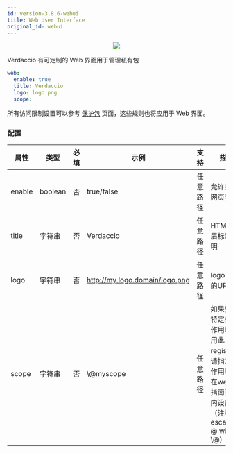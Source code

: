 ```yaml
---
id: version-3.8.6-webui
title: Web User Interface
original_id: webui
---
```



<p align="center"><img src="https://github.com/verdaccio/verdaccio/blob/master/assets/gif/verdaccio_big_30.gif?raw=true"></p>

Verdaccio 有可定制的 Web 界面用于管理私有包

```yaml
web:
  enable: true
  title: Verdaccio
  logo: logo.png
  scope:
```

所有访问限制设置可以参考 [保护包](protect-your-dependencies.md) 页面，这些规则也将应用于 Web 界面。

### 配置

| 属性     | 类型      | 必填 | 示例                             | 支持   | 描述                                                                    |
| ------ | ------- | -- | ------------------------------ | ---- | --------------------------------------------------------------------- |
| enable | boolean | 否  | true/false                     | 任意路径 | 允许显示网页界面                                                              |
| title  | 字符串     | 否  | Verdaccio                      | 任意路径 | HTML 页眉标题说明                                                           |
| logo   | 字符串     | 否  | http://my.logo.domain/logo.png | 任意路径 | logo 位于的URI                                                           |
| scope  | 字符串     | 否  | \\@myscope                   | 任意路径 | 如果要为特定模块作用域使用此registry，请指定该作用域，在webui指南页眉内设置它（注释：escape @ with \\@) |